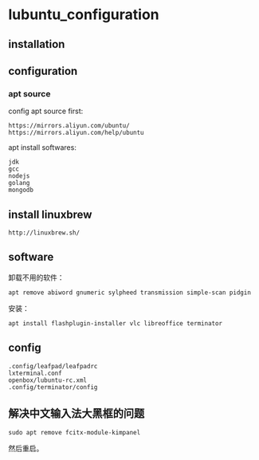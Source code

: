 # lubuntu_configuration

## installation



## configuration

### apt source

config apt source first:

```
https://mirrors.aliyun.com/ubuntu/
https://mirrors.aliyun.com/help/ubuntu
```

apt install softwares:

```
jdk
gcc
nodejs
golang
mongodb
```

## install linuxbrew

```
http://linuxbrew.sh/
```

## software

卸载不用的软件：
```
apt remove abiword gnumeric sylpheed transmission simple-scan pidgin
```

安装：
```
apt install flashplugin-installer vlc libreoffice terminator
```

## config

```
.config/leafpad/leafpadrc
lxterminal.conf
openbox/lubuntu-rc.xml
.config/terminator/config
```

## 解决中文输入法大黑框的问题

```
sudo apt remove fcitx-module-kimpanel
```

然后重启。

